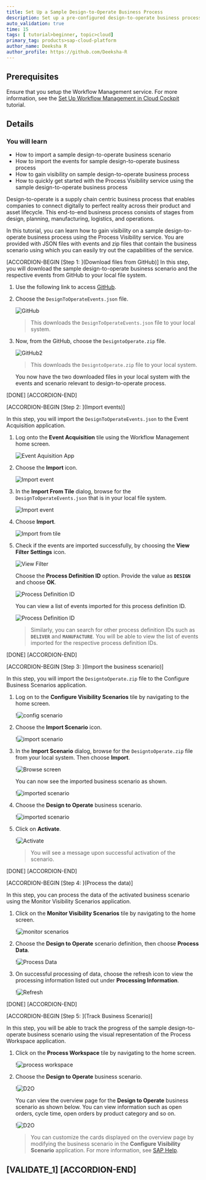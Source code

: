 ```yaml
---
title: Set Up a Sample Design-to-Operate Business Process
description: Set up a pre-configured design-to-operate business process to experience the Process Visibility service.
auto_validation: true
time: 15
tags: [ tutorial>beginner, topic>cloud]
primary_tag: products>sap-cloud-platform
author_name: Deeksha R
author_profile: https://github.com/Deeksha-R
---
```


## Prerequisites
 Ensure that you setup the Workflow Management service. For more information, see the [Set Up Workflow Management in Cloud Cockpit](cp-starter-ibpm-employeeonboarding-1-setup) tutorial.

## Details
### You will learn
  - How to import a sample design-to-operate business scenario
  - How to import the events for sample design-to-operate business process
  - How to gain visibility on sample design-to-operate business process
  - How to quickly get started with the Process Visibility service using the sample design-to-operate business process


Design-to-operate is a supply chain centric business process that enables companies to connect digitally to perfect reality across their product and asset lifecycle. This end-to-end business process consists of stages from design, planning, manufacturing, logistics, and operations.

In this tutorial, you can learn how to gain visibility on a sample design-to-operate business process using the Process Visibility service. You are provided with JSON files with events and zip files that contain the business scenario using which you can easily try out the capabilities of the service.

[ACCORDION-BEGIN [Step 1: ](Download files from GitHub)]
In this step, you will download the sample design-to-operate business scenario and the respective events from GitHub to your local file system.

1. Use the following link to access [GitHub](https://github.com/SAP-samples/cloud-process-visibility/releases).

2. Choose the `DesignToOperateEvents.json` file.

      ![GitHub](screen1-git.png)

    >This downloads the `DesignToOperateEvents.json` file to your local system.

3. Now, from the GitHub, choose the `DesigntoOperate.zip` file.

    ![GitHub2](designzip.png)

    >This downloads the `DesigntoOperate.zip` file to your local system.

    You now have the two downloaded files in your local system with the events and scenario relevant to design-to-operate process.

[DONE]
[ACCORDION-END]

[ACCORDION-BEGIN [Step 2: ](Import events)]

In this step, you will import the `DesignToOperateEvents.json` to the Event Acquisition application.

1. Log onto the **Event Acquisition** tile using the Workflow Management home screen.

    ![Event Aquisition App](event-flp.png)

2. Choose the **Import** icon.

    ![Import event](screen4-import.png)

3. In the **Import From Tile** dialog, browse for the `DesignToOperateEvents.json` that is in your local file system.

    ![Import event](screen4-browse.png)

4. Choose **Import**.  

    ![Import from tile](screen5-import2.png)

5. Check if the events are imported successfully, by choosing the **View Filter Settings** icon.

    ![View Filter](screen6-viewfilter.png)

    Choose the **Process Definition ID** option. Provide the value as **`DESIGN`** and choose **OK**.

      ![Process Definition ID](screen7-onboard.png)

      You can view a list of events imported for this process definition ID.

      ![Process Definition ID](screen7-onboard2.png)

    >Similarly, you can search for other process definition IDs such as **`DELIVER`** and **`MANUFACTURE`**. You will be able to view the list of events imported for the respective process definition IDs.

[DONE]
[ACCORDION-END]

[ACCORDION-BEGIN [Step 3: ](Import the business scenario)]

In this step, you will import the `DesigntoOperate.zip` file to the Configure Business Scenarios application.

1. Log on to the **Configure Visibility Scenarios** tile by navigating to the home screen.

    !![config scenario](config_flp.png)

2. Choose the **Import Scenario** icon.

    !![import scenario](screen8-importbusinessscaenrio.png)

3. In the **Import Scenario** dialog, browse for the `DesigntoOperate.zip` file from your local system. Then choose **Import**.

    !![Browse screen](screen8-browse.png)

    You can now see the imported business scenario as shown.

      !![imported scenario](screen9-d2o.png)

4. Choose the **Design to Operate** business scenario.

    !![imported scenario](screen9-d2o.png)

5. Click on **Activate**.

    !![Activate](screen9-activate.png)

    > You will see a message upon successful activation of the scenario.

[DONE]
[ACCORDION-END]

[ACCORDION-BEGIN [Step 4: ](Process the data)]

In this step, you can process the data of the activated business scenario using the Monitor Visibility Scenarios application.

1. Click on the **Monitor Visibility Scenarios** tile by navigating to the home screen.

      !![monitor scenarios](monitor-flp.png)

2. Choose the **Design to Operate** scenario definition, then choose **Process Data**.

      !![Process Data](screen10-monitor.png)

3. On successful processing of data, choose the refresh icon to view the processing information listed out under **Processing Information**.

      !![Refresh](screen10-refresh.png)

[DONE]
[ACCORDION-END]

[ACCORDION-BEGIN [Step 5: ](Track Business Scenario)]

In this step, you will be able to track the progress of the sample design-to-operate business scenario using the visual representation of the Process Workspace application.

1. Click on the **Process Workspace** tile by navigating to the home screen.

    !![process workspace](processworkspace_flp.png)

2. Choose the **Design to Operate** business scenario.

    !![D2O](screen11-processworkspace.png)

    You can view the overview page for the **Design to Operate** business scenario as shown below. You can view information such as open orders, cycle time, open orders by product category and so on.

    !![D2O](screen11-overviewpws.png)

    >You can customize the cards displayed on the overview page by modifying the business scenario in the **Configure Visibility Scenario** application. For more information, see [SAP Help](https://help.sap.com/viewer/62fd39fa3eae4046b23dba285e84bfd4/Cloud/en-US/df284fd12073454392c5db8913f82d81.html).

[VALIDATE_1]
[ACCORDION-END]
---

